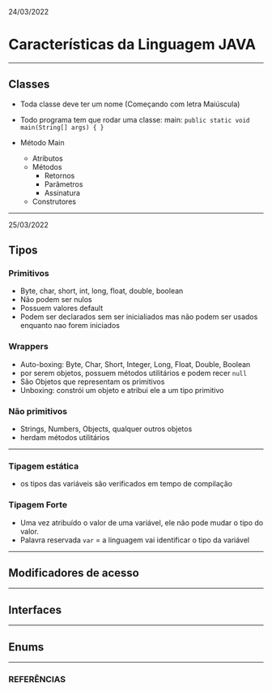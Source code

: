 24/03/2022

# Características da Linguagem JAVA

---

## Classes

- Toda classe deve ter um nome (Começando com letra Maiúscula)
- Todo programa tem que rodar uma classe: main: `public static void main(String[] args) { }`

- Método Main
  - Atributos
  - Métodos
    - Retornos
    - Parâmetros
    - Assinatura
  - Construtores

---
25/03/2022

## Tipos

### Primitivos

- Byte, char, short, int, long, float, double, boolean
- Não podem ser nulos
- Possuem valores default
- Podem ser declarados sem ser inicialiados mas não podem ser usados enquanto nao forem iniciados

### Wrappers

- Auto-boxing: Byte, Char, Short, Integer, Long, Float, Double, Boolean
- por serem objetos, possuem métodos utilitários e podem recer `null`
- São Objetos que representam os primitivos
- Unboxing: constrói um objeto e atribui ele a um tipo primitivo

### Não primitivos

- Strings, Numbers, Objects, qualquer outros objetos
- herdam métodos utilitários

---

### Tipagem estática

- os tipos das variáveis são verificados em tempo de compilação

### Tipagem Forte

- Uma vez atribuído o valor de uma variável, ele não pode mudar o tipo do valor.
- Palavra reservada `var` = a linguagem vai identificar o tipo da variável


---

## Modificadores de acesso

---

## Interfaces

---

## Enums

---

### REFERÊNCIAS
